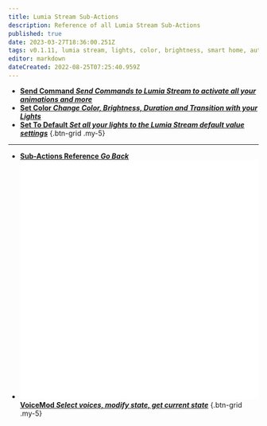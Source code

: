 ```yaml
---
title: Lumia Stream Sub-Actions
description: Reference of all Lumia Stream Sub-Actions
published: true
date: 2023-03-27T18:36:00.251Z
tags: v0.1.11, lumia stream, lights, color, brightness, smart home, automation
editor: markdown
dateCreated: 2022-08-25T07:25:40.959Z
---
```


* [<i class="mdi mdi-slash-forward-box text--lumiastream" style="color: #ff4566;"></i>**Send Command *Send Commands to Lumia Stream to activate all your animations and more***](/Sub-Actions/Lumia-Stream/Send-Command)
* [<i class="mdi mdi-format-paint text--lumiastream" style="color: #ff4566;"></i>**Set Color *Change Color, Brightness, Duration and Transition with your Lights***](/Sub-Actions/Lumia-Stream/Set-Color)
* [<i class="mdi mdi-lightbulb text--lumiastream" style="color: #ff4566;"></i>**Set To Default *Set all your lights to the Lumia Stream default value settings***](/Sub-Actions/Lumia-Stream/Set-To-Default)
{.btn-grid .my-5}

---

- [<i class="mdi mdi-chevron-left"></i>**Sub-Actions Reference *Go Back***](/Sub-Actions)
- [<img src="/logos/voicemod.png"/>**VoiceMod *Select voices, modify state, get current state***](/Sub-Actions/VoiceMod)
{.btn-grid .my-5}